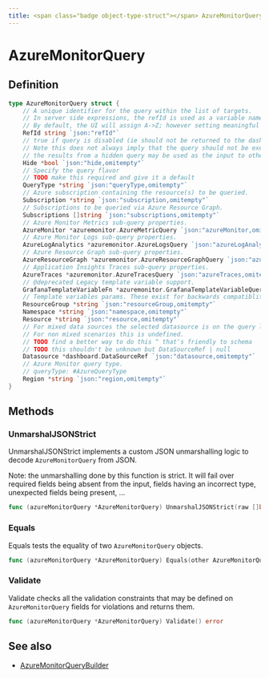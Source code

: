 ```yaml
---
title: <span class="badge object-type-struct"></span> AzureMonitorQuery
---
```

# <span class="badge object-type-struct"></span> AzureMonitorQuery

## Definition

```go
type AzureMonitorQuery struct {
    // A unique identifier for the query within the list of targets.
    // In server side expressions, the refId is used as a variable name to identify results.
    // By default, the UI will assign A->Z; however setting meaningful names may be useful.
    RefId string `json:"refId"`
    // true if query is disabled (ie should not be returned to the dashboard)
    // Note this does not always imply that the query should not be executed since
    // the results from a hidden query may be used as the input to other queries (SSE etc)
    Hide *bool `json:"hide,omitempty"`
    // Specify the query flavor
    // TODO make this required and give it a default
    QueryType *string `json:"queryType,omitempty"`
    // Azure subscription containing the resource(s) to be queried.
    Subscription *string `json:"subscription,omitempty"`
    // Subscriptions to be queried via Azure Resource Graph.
    Subscriptions []string `json:"subscriptions,omitempty"`
    // Azure Monitor Metrics sub-query properties.
    AzureMonitor *azuremonitor.AzureMetricQuery `json:"azureMonitor,omitempty"`
    // Azure Monitor Logs sub-query properties.
    AzureLogAnalytics *azuremonitor.AzureLogsQuery `json:"azureLogAnalytics,omitempty"`
    // Azure Resource Graph sub-query properties.
    AzureResourceGraph *azuremonitor.AzureResourceGraphQuery `json:"azureResourceGraph,omitempty"`
    // Application Insights Traces sub-query properties.
    AzureTraces *azuremonitor.AzureTracesQuery `json:"azureTraces,omitempty"`
    // @deprecated Legacy template variable support.
    GrafanaTemplateVariableFn *azuremonitor.GrafanaTemplateVariableQuery `json:"grafanaTemplateVariableFn,omitempty"`
    // Template variables params. These exist for backwards compatiblity with legacy template variables.
    ResourceGroup *string `json:"resourceGroup,omitempty"`
    Namespace *string `json:"namespace,omitempty"`
    Resource *string `json:"resource,omitempty"`
    // For mixed data sources the selected datasource is on the query level.
    // For non mixed scenarios this is undefined.
    // TODO find a better way to do this ^ that's friendly to schema
    // TODO this shouldn't be unknown but DataSourceRef | null
    Datasource *dashboard.DataSourceRef `json:"datasource,omitempty"`
    // Azure Monitor query type.
    // queryType: #AzureQueryType
    Region *string `json:"region,omitempty"`
}
```
## Methods

### <span class="badge object-method"></span> UnmarshalJSONStrict

UnmarshalJSONStrict implements a custom JSON unmarshalling logic to decode `AzureMonitorQuery` from JSON.

Note: the unmarshalling done by this function is strict. It will fail over required fields being absent from the input, fields having an incorrect type, unexpected fields being present, …

```go
func (azureMonitorQuery *AzureMonitorQuery) UnmarshalJSONStrict(raw []byte) error
```

### <span class="badge object-method"></span> Equals

Equals tests the equality of two `AzureMonitorQuery` objects.

```go
func (azureMonitorQuery *AzureMonitorQuery) Equals(other AzureMonitorQuery) bool
```

### <span class="badge object-method"></span> Validate

Validate checks all the validation constraints that may be defined on `AzureMonitorQuery` fields for violations and returns them.

```go
func (azureMonitorQuery *AzureMonitorQuery) Validate() error
```

## See also

 * <span class="badge builder"></span> [AzureMonitorQueryBuilder](./builder-AzureMonitorQueryBuilder.md)
